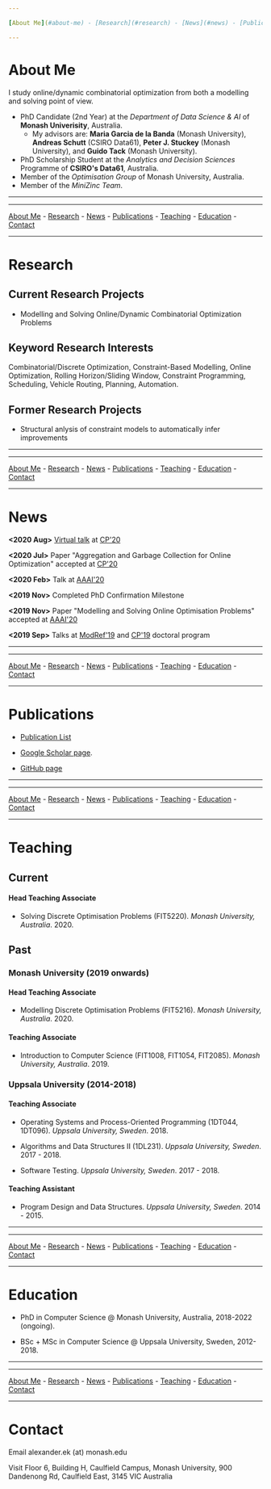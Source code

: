 ```yaml
---

[About Me](#about-me) - [Research](#research) - [News](#news) - [Publications](#publications) - [Teaching](#teaching) - [Education](#education) - [Contact](#contact)

---
```


# About Me

I study online/dynamic combinatorial optimization from both a modelling and solving point of view.

- PhD Candidate (2nd Year) at the *Department of Data Science & AI* of **Monash Univerisity**, Australia.
  - My advisors are: **Maria Garcia de la Banda** (Monash University), **Andreas Schutt** (CSIRO Data61), **Peter J. Stuckey** (Monash University), and **Guido Tack** (Monash University).
- PhD Scholarship Student at the *Analytics and Decision Sciences* Programme of **CSIRO's Data61**, Australia.
- Member of the *Optimisation Group* of Monash University, Australia.
- Member of the *MiniZinc Team*.

---

---

[About Me](#about-me) - [Research](#research) - [News](#news) - [Publications](#publications) - [Teaching](#teaching) - [Education](#education) - [Contact](#contact)

---

# Research

## Current Research Projects

- Modelling and Solving Online/Dynamic Combinatorial Optimization Problems

## Keyword Research Interests

Combinatorial/Discrete Optimization, Constraint-Based Modelling, Online Optimization, Rolling Horizon/Sliding Window, Constraint Programming, Scheduling, Vehicle Routing, Planning, Automation.

## Former Research Projects

- Structural anlysis of constraint models to automatically infer improvements

---

---

[About Me](#about-me) - [Research](#research) - [News](#news) - [Publications](#publications) - [Teaching](#teaching) - [Education](#education) - [Contact](#contact)

---

# News 

**<2020 Aug>** [Virtual talk](https://youtu.be/xwYy736sEGo) at [CP'20](https://cp2020.a4cp.org/)

**<2020 Jul>** Paper "Aggregation and Garbage Collection for Online Optimization" accepted at [CP'20](https://cp2020.a4cp.org/)

**<2020 Feb>** Talk at [AAAI'20](https://aaai.org/Conferences/AAAI-20/)

**<2019 Nov>** Completed PhD Confirmation Milestone

**<2019 Nov>** Paper "Modelling and Solving Online Optimisation Problems" accepted at [AAAI'20](https://aaai.org/Conferences/AAAI-20/)

**<2019 Sep>** Talks at [ModRef'19](https://modref.github.io/ModRef2019) and [CP'19](https://cp2019.a4cp.org/) doctoral program

---

---

[About Me](#about-me) - [Research](#research) - [News](#news) - [Publications](#publications) - [Teaching](#teaching) - [Education](#education) - [Contact](#contact)

---

# Publications

- [Publication List](publications.html)

- [Google Scholar page](https://scholar.google.com/citations?user=qCgM_1wAAAAJ&hl).

- [GitHub page](https://github.com/aekh)

---

---

[About Me](#about-me) - [Research](#research) - [News](#news) - [Publications](#publications) - [Teaching](#teaching) - [Education](#education) - [Contact](#contact)

---
# Teaching

## Current

#### Head Teaching Associate

* Solving Discrete Optimisation Problems (FIT5220). *Monash University, Australia*. 2020.

## Past

### Monash University (2019 onwards)

#### Head Teaching Associate

* Modelling Discrete Optimisation Problems (FIT5216). *Monash University, Australia*. 2020.

#### Teaching Associate

* Introduction to Computer Science (FIT1008, FIT1054, FIT2085). *Monash University, Australia*. 2019.

### Uppsala University (2014-2018)

#### Teaching Associate

* Operating Systems and Process-Oriented Programming (1DT044, 1DT096). *Uppsala University, Sweden*. 2018.

* Algorithms and Data Structures II (1DL231). *Uppsala University, Sweden*. 2017 - 2018.

* Software Testing. *Uppsala University, Sweden*. 2017 - 2018.

#### Teaching Assistant

* Program Design and Data Structures. *Uppsala University, Sweden*. 2014 - 2015.

---

---

[About Me](#about-me) - [Research](#research) - [News](#news) - [Publications](#publications) - [Teaching](#teaching) - [Education](#education) - [Contact](#contact)

---

# Education

- PhD in Computer Science @ Monash University, Australia, 2018-2022 (ongoing).

- BSc + MSc in Computer Science @ Uppsala University, Sweden, 2012-2018.


---

---

[About Me](#about-me) - [Research](#research) - [News](#news) - [Publications](#publications) - [Teaching](#teaching) - [Education](#education) - [Contact](#contact)

---

# Contact

Email     alexander.ek (at) monash.edu

Visit     Floor 6, Building H, Caulfield Campus,
          Monash University, 900 Dandenong Rd,
          Caulfield East, 3145 VIC
          Australia
